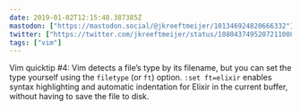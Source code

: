 ```yaml
---
date: 2019-01-02T12:15:48.387385Z
mastodon: ["https://mastodon.social/@jkreeftmeijer/101346924820666332"]
twitter: ["https://twitter.com/jkreeftmeijer/status/1080437495207211008"]
tags: ["vim"]
---
```

Vim quicktip #4: Vim detects a file’s type by its filename, but you can set the type yourself using the `filetype` (or `ft`) option. `:set ft=elixir` enables syntax highlighting and automatic indentation for Elixir in the current buffer, without having to save the file to disk.
